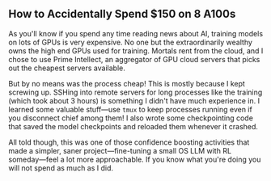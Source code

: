 ## How to Accidentally Spend $150 on 8 A100s

As you'll know if you spend any time reading news about AI, training models on lots of GPUs is very expensive. No one but the extraordinarily wealthy owns the high end GPUs used for training. Mortals rent from the cloud, and I chose to use Prime Intellect, an aggregator of GPU cloud servers that picks out the cheapest servers available.

But by no means was the process cheap! This is mostly because I kept screwing up. SSHing into remote servers for long processes like the training (which took about 3 hours) is something I didn't have much experience in. I learned some valuable stuff—use `tmux` to keep processes running even if you disconnect chief among them! I also wrote some checkpointing code that saved the model checkpoints and reloaded them whenever it crashed.

All told though, this was one of those confidence boosting activities that made a simpler, saner project—fine-tuning a small OS LLM with RL someday—feel a lot more approachable. If you know what you're doing you will not spend as much as I did.
